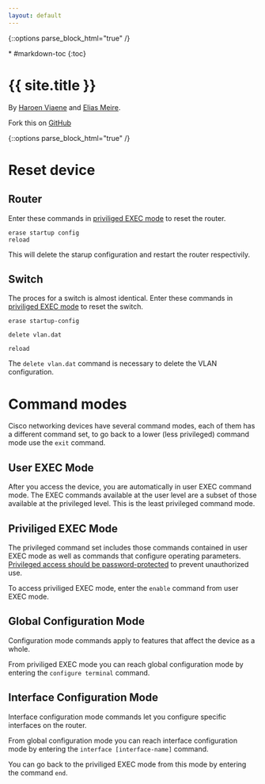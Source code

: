 ```yaml
---
layout: default
---
```

{::options parse_block_html="true" /}
<div class="aside">
<div class="aside-content">
* #markdown-toc
{:toc}

# {{ site.title }}

By [Haroen Viaene](https://github.com/haroenv) and [Elias Meire](https://github.com/eliasmeire).

Fork this on [GitHub](https://github.com/haroenv/ccna-summary)
</div>
</div>

{::options parse_block_html="true" /}
<div class="content">

# Reset device

## Router

Enter these commands in [priviliged EXEC mode](#command-modes) to reset the router.

```
erase startup config
reload
```

This will delete the starup configuration and restart the router respectivily.


## Switch
The proces for a switch is almost identical. Enter these commands in [priviliged EXEC mode](#command-modes) to reset the switch.

`erase startup-config`

`delete vlan.dat`

`reload`

The `delete vlan.dat` command is necessary to delete the VLAN configuration.

# Command modes

Cisco networking devices have several command modes, each of them has a different command set, to go back to a lower (less privileged) command mode use the `exit` command.

## User EXEC Mode

After you access the device, you are automatically in user EXEC command mode. The EXEC commands available at the user level are a subset of those available at the privileged level. This is the least privileged command mode.

## Priviliged EXEC Mode

The privileged command set includes those commands contained in user EXEC mode as well as commands that configure operating parameters. [Privileged access should be password-protected](#passwords) to prevent unauthorized use.

To access priviliged EXEC mode, enter the `enable` command from user EXEC mode.

## Global Configuration Mode

Configuration mode commands apply to features that affect the device as a whole.

From priviliged EXEC mode you can reach global configuration mode by entering the `configure terminal` command.

## Interface Configuration Mode

Interface configuration mode commands let you configure specific interfaces on the router.

From global configuration mode you can reach interface configuration mode by entering the `interface [interface-name]` command.

You can go back to the priviliged EXEC mode from this mode by entering the command `end`.
</div>